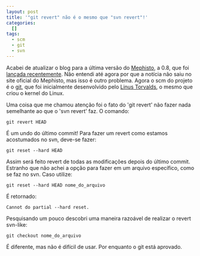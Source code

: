 ```yaml
--- 
layout: post
title: '"git revert" não é o mesmo que "svn revert"!'
categories: 
  []
tags:
  - scm
  - git
  - svn
---
```



Acabei de atualizar o blog para a última versão do [Mephisto][mephisto], a 0.8, que foi [lançada recentemente][lr]. Não entendi até agora por que a notícia não saiu no site oficial do Mephisto, mas isso é outro problema. Agora o scm do projeto é o [git][git], que foi inicialmente desenvolvido pelo [Linus Torvalds][linus], o mesmo que criou o kernel do Linux.

Uma coisa que me chamou atenção foi o fato do 'git revert' não fazer nada semelhante ao que o 'svn revert' faz. O comando:

    git revert HEAD

É um undo do último commit! Para fazer um revert como estamos acostumados no svn, deve-se fazer:

    git reset --hard HEAD

Assim será feito revert de todas as modificações depois do último commit. Estranho que não achei a opção para fazer em um arquivo específico, como se faz no svn. Caso utilize:

    git reset --hard HEAD nome_do_arquivo

É retornado:

    Cannot do partial --hard reset.

Pesquisando um pouco descobri uma maneira razoável de realizar o revert svn-like:

    git checkout nome_do_arquivo

É diferente, mas não é difícil de usar. Por enquanto o git está aprovado.

[mephisto]: http://www.mephistoblog.com/
[lr]: http://blog.caboo.se/articles/2008/2/3/mephisto-0-8
[git]: http://git.or.cz/
[linus]: http://br.youtube.com/watch?v=4XpnKHJAok8


